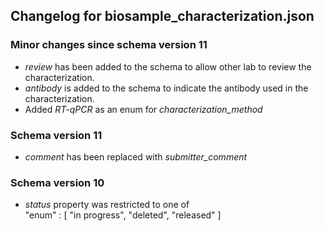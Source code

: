 ## Changelog for biosample_characterization.json

### Minor changes since schema version 11 

* *review* has been added to the schema to allow other lab to review the characterization.
* *antibody* is added to the schema to indicate the antibody used in the characterization.
* Added *RT-qPCR* as an enum for *characterization_method*

### Schema version 11

* *comment* has been replaced with *submitter_comment*

### Schema version 10

* *status* property was restricted to one of  
    "enum" : [
        "in progress",
        "deleted",
        "released"
    ]